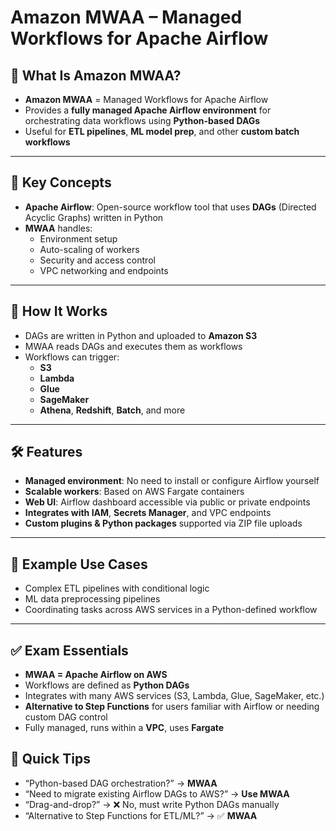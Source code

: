 # Amazon MWAA – Managed Workflows for Apache Airflow

## 🧠 What Is Amazon MWAA?

- **Amazon MWAA** = Managed Workflows for Apache Airflow
- Provides a **fully managed Apache Airflow environment** for orchestrating data workflows using **Python-based DAGs**
- Useful for **ETL pipelines**, **ML model prep**, and other **custom batch workflows**

---

## 🧱 Key Concepts

- **Apache Airflow**: Open-source workflow tool that uses **DAGs** (Directed Acyclic Graphs) written in Python
- **MWAA** handles:
  - Environment setup
  - Auto-scaling of workers
  - Security and access control
  - VPC networking and endpoints

---

## 🔧 How It Works

- DAGs are written in Python and uploaded to **Amazon S3**
- MWAA reads DAGs and executes them as workflows
- Workflows can trigger:
  - **S3**
  - **Lambda**
  - **Glue**
  - **SageMaker**
  - **Athena**, **Redshift**, **Batch**, and more

---

## 🛠️ Features

- **Managed environment**: No need to install or configure Airflow yourself
- **Scalable workers**: Based on AWS Fargate containers
- **Web UI**: Airflow dashboard accessible via public or private endpoints
- **Integrates with IAM**, **Secrets Manager**, and VPC endpoints
- **Custom plugins & Python packages** supported via ZIP file uploads

---

## 🧪 Example Use Cases

- Complex ETL pipelines with conditional logic
- ML data preprocessing pipelines
- Coordinating tasks across AWS services in a Python-defined workflow

---

## ✅ Exam Essentials

- **MWAA = Apache Airflow on AWS**
- Workflows are defined as **Python DAGs**
- Integrates with many AWS services (S3, Lambda, Glue, SageMaker, etc.)
- **Alternative to Step Functions** for users familiar with Airflow or needing custom DAG control
- Fully managed, runs within a **VPC**, uses **Fargate**

## 🎯 Quick Tips

- “Python-based DAG orchestration?” → **MWAA**
- “Need to migrate existing Airflow DAGs to AWS?” → **Use MWAA**
- “Drag-and-drop?” → ❌ No, must write Python DAGs manually
- “Alternative to Step Functions for ETL/ML?” → ✅ **MWAA**
